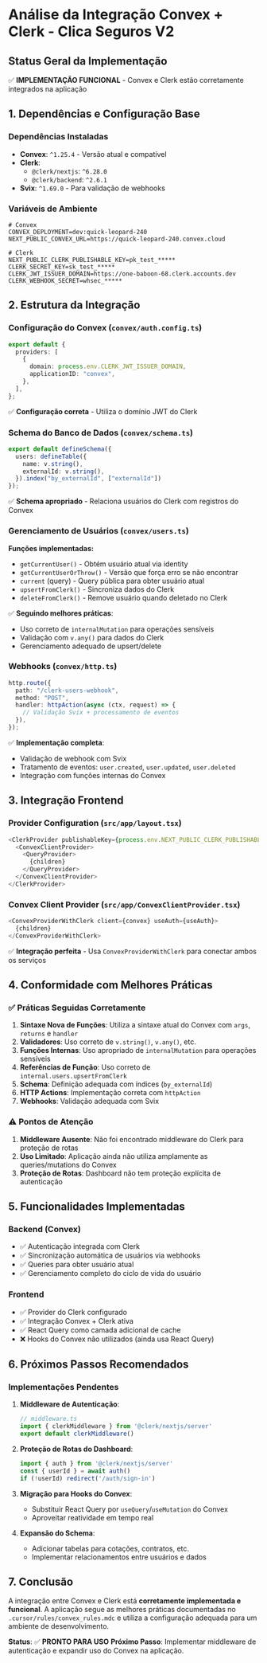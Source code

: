 # Análise da Integração Convex + Clerk - Clica Seguros V2

## Status Geral da Implementação
✅ **IMPLEMENTAÇÃO FUNCIONAL** - Convex e Clerk estão corretamente integrados na aplicação

## 1. Dependências e Configuração Base

### Dependências Instaladas
- **Convex**: `^1.25.4` - Versão atual e compatível
- **Clerk**: 
  - `@clerk/nextjs`: `^6.28.0`
  - `@clerk/backend`: `^2.6.1`
- **Svix**: `^1.69.0` - Para validação de webhooks

### Variáveis de Ambiente
```env
# Convex
CONVEX_DEPLOYMENT=dev:quick-leopard-240
NEXT_PUBLIC_CONVEX_URL=https://quick-leopard-240.convex.cloud

# Clerk
NEXT_PUBLIC_CLERK_PUBLISHABLE_KEY=pk_test_*****
CLERK_SECRET_KEY=sk_test_*****
CLERK_JWT_ISSUER_DOMAIN=https://one-baboon-68.clerk.accounts.dev
CLERK_WEBHOOK_SECRET=whsec_*****
```

## 2. Estrutura da Integração

### Configuração do Convex (`convex/auth.config.ts`)
```typescript
export default {
  providers: [
    {
      domain: process.env.CLERK_JWT_ISSUER_DOMAIN,
      applicationID: "convex",
    },
  ],
};
```
✅ **Configuração correta** - Utiliza o domínio JWT do Clerk

### Schema do Banco de Dados (`convex/schema.ts`)
```typescript
export default defineSchema({
  users: defineTable({
    name: v.string(),
    externalId: v.string(),
  }).index("by_externalId", ["externalId"])
});
```
✅ **Schema apropriado** - Relaciona usuários do Clerk com registros do Convex

### Gerenciamento de Usuários (`convex/users.ts`)
**Funções implementadas:**
- `getCurrentUser()` - Obtém usuário atual via identity
- `getCurrentUserOrThrow()` - Versão que força erro se não encontrar
- `current` (query) - Query pública para obter usuário atual
- `upsertFromClerk()` - Sincroniza dados do Clerk
- `deleteFromClerk()` - Remove usuário quando deletado no Clerk

✅ **Seguindo melhores práticas**:
- Uso correto de `internalMutation` para operações sensíveis
- Validação com `v.any()` para dados do Clerk
- Gerenciamento adequado de upsert/delete

### Webhooks (`convex/http.ts`)
```typescript
http.route({
  path: "/clerk-users-webhook",
  method: "POST",
  handler: httpAction(async (ctx, request) => {
    // Validação Svix + processamento de eventos
  }),
});
```
✅ **Implementação completa**:
- Validação de webhook com Svix
- Tratamento de eventos: `user.created`, `user.updated`, `user.deleted`
- Integração com funções internas do Convex

## 3. Integração Frontend

### Provider Configuration (`src/app/layout.tsx`)
```typescript
<ClerkProvider publishableKey={process.env.NEXT_PUBLIC_CLERK_PUBLISHABLE_KEY!}>
  <ConvexClientProvider>
    <QueryProvider>
      {children}
    </QueryProvider>
  </ConvexClientProvider>
</ClerkProvider>
```

### Convex Client Provider (`src/app/ConvexClientProvider.tsx`)
```typescript
<ConvexProviderWithClerk client={convex} useAuth={useAuth}>
  {children}
</ConvexProviderWithClerk>
```
✅ **Integração perfeita** - Usa `ConvexProviderWithClerk` para conectar ambos os serviços

## 4. Conformidade com Melhores Práticas

### ✅ Práticas Seguidas Corretamente

1. **Sintaxe Nova de Funções**: Utiliza a sintaxe atual do Convex com `args`, `returns` e `handler`
2. **Validadores**: Uso correto de `v.string()`, `v.any()`, etc.
3. **Funções Internas**: Uso apropriado de `internalMutation` para operações sensíveis
4. **Referências de Função**: Uso correto de `internal.users.upsertFromClerk`
5. **Schema**: Definição adequada com índices (`by_externalId`)
6. **HTTP Actions**: Implementação correta com `httpAction`
7. **Webhooks**: Validação adequada com Svix

### ⚠️ Pontos de Atenção

1. **Middleware Ausente**: Não foi encontrado middleware do Clerk para proteção de rotas
2. **Uso Limitado**: Aplicação ainda não utiliza amplamente as queries/mutations do Convex
3. **Proteção de Rotas**: Dashboard não tem proteção explícita de autenticação

## 5. Funcionalidades Implementadas

### Backend (Convex)
- ✅ Autenticação integrada com Clerk
- ✅ Sincronização automática de usuários via webhooks
- ✅ Queries para obter usuário atual
- ✅ Gerenciamento completo do ciclo de vida do usuário

### Frontend
- ✅ Provider do Clerk configurado
- ✅ Integração Convex + Clerk ativa
- ✅ React Query como camada adicional de cache
- ❌ Hooks do Convex não utilizados (ainda usa React Query)

## 6. Próximos Passos Recomendados

### Implementações Pendentes
1. **Middleware de Autenticação**:
   ```typescript
   // middleware.ts
   import { clerkMiddleware } from '@clerk/nextjs/server'
   export default clerkMiddleware()
   ```

2. **Proteção de Rotas do Dashboard**:
   ```typescript
   import { auth } from '@clerk/nextjs/server'
   const { userId } = await auth()
   if (!userId) redirect('/auth/sign-in')
   ```

3. **Migração para Hooks do Convex**:
   - Substituir React Query por `useQuery`/`useMutation` do Convex
   - Aproveitar reatividade em tempo real

4. **Expansão do Schema**:
   - Adicionar tabelas para cotações, contratos, etc.
   - Implementar relacionamentos entre usuários e dados

## 7. Conclusão

A integração entre Convex e Clerk está **corretamente implementada e funcional**. A aplicação segue as melhores práticas documentadas no `.cursor/rules/convex_rules.mdc` e utiliza a configuração adequada para um ambiente de desenvolvimento.

**Status**: ✅ **PRONTO PARA USO**
**Próximo Passo**: Implementar middleware de autenticação e expandir uso do Convex na aplicação.